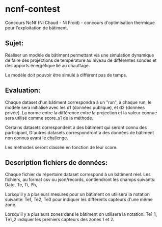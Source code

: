 # ncnf-contest
Concours NcNf (Ni Chaud - Ni Froid) - concours d'optimisation thermique pour l'exploitation de bâtiment. 

Sujet:
------

Réaliser un modèle de bâtiment permettant via une simulation dynamique de faire des projections de température au niveau de différentes sondes et des apports énergétique lié au chauffage. 

Le modèle doit pouvoir être simulé à différent pas de temps.

Evaluation:
-----------

Chaque dataset d'un bâtiment correspondra à un "run", à chaque run, le modèle sera initialisé avec les d1 (données publique), et d2 (données privée). La norme entre la différence entre la projection et la valeur connue sera utilisé comme score_s1 de la méthode. 

Certains datasets correspondent à des bâtiment qui seront connu des participant, 
D'autres datasets correspondront à des données de bâtiment non connus avant le challenge. 

Les méthodes seront classée en fonction de leur score. 

Description fichiers de données:
--------------------------------

Chaque fichier du répertoire dataset correspond à un bâtiment réel. 
Les fichiers, au format csv ou json/records, contiendront les champs suivants:
Date, Te, Ti, Ph, 

Lorsqu'il y a plusieurs mesures pour un bâtiment on utilisera la notation suivante:
Te1, Te2, Te3 pour indiquer les différents capteurs d'une même zone. 

Lorsqu'il y a plusieurs zones dans le bâtiment on utilisera la notation:
Te1_1, Te1_2 indiquer les premiers capteurs des zones 1 et 2.





 
